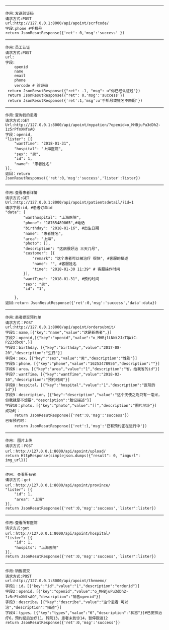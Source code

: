 ****
    作用:发送验证码
    请求方式:POST
    url:http://127.0.0.1:8000/api/apoint/scrfcode/
    字段:phone #手机号
    return JsonResutResponse({'ret': 0,'msg':'success' })

****
    作用:员工认证
    请求方式:POST
    url:
    字段:
        openid
        name
        email
        phone
        vercode # 验证码
     return JsonResutResponse({"ret": -1, "msg": u"你已经认证过"})
     return JsonResutResponse({"ret": 0,'msg':'success'})
     return JsonResutResponse({'ret':1,'msg':u'手机号或姓名不匹配'})


****
    作用:查询我的患者
    请求方式:GET
    Url:http://127.0.0.1:8000/api/apoint/mypatien/?openid=o_MHBjuPu3dDh2-1z5rPfmXNfsAQ
    字段：openid,
    "lister": [{
        "wantTime": "2018-01-31",
        "hospital": "上海医院",
        "sex": "男",
        "id": 1,
        "name": "患者姓名"
    }],
    返回：return JsonResutResponse({'ret':0,'msg':'success','lister':lister})

****
    作用:查看患者详情
    请求方式:GET
    Url:http://127.0.0.1:8000/api/apoint/patientsdetail/?id=1
    请求字段:id，#患者订单id
    "data": {
            "wanthospital": "上海医院",
            "phone": "18765489065",#电话
            "birthday": "2018-01-16", #出生日期
            "name": "患者姓名",
            "area": "上海",
            "photo": [],
            "description": "这病很好治 三天几号",
            "customer": [{
                "remark": "这个患者可以被治疗 很快", #客服的描述
                "name": "", #客服姓名
                "time": "2018-01-30 11:39" # 客服操作时间
            }],
            "wantTime": "2018-01-31", #预约时间
            "sex": "男",
            "id": "1",

        },
    返回:return JsonResutResponse({'ret':0,'msg':'success','data':data})

****
    作用:患者提交预约单
    请求方式：POST
    url:http://127.0.0.1:8000/api/apoint/ordersubmit/
    字段1：name,[{"key":"name","value":"这是新患者",}]
    字段2：openid,[{"key":"openid","value":"o_MHBjlLNNi2JzTQWiC-P223dbc0",}]
    字段3：birthday，[{"key":"birthday","value":"2017-08-20","description":"生日"}]
    字段4：sex，[{"key":"sex","value":"男","description":"性别"}]
    字段5：phone，[{"key":"phone","value":"16253478956","description":""}]
    字段6：area，[{"key":"area","value":"1","description":"省，给我省的id"}]
    字段7：wantTime，[{"key":"wantTime","value":"2018-02-10","description":"预约时间"}]
    字段8：hospital，[{"key":"hospital","value":"1","description":"医院的id"}]
    字段9：description，[{"key":"description","value":"这个天使之吻只有一毫米，但我就是不想要","description":"胎记描述"}]
    字段10：photo，[{"key":"photo","value":"[]","description":"图片地址"}]
    成功时：
        return JsonResutResponse({'ret':0,'msg':'success'})
    已有预约时：
        return JsonResutResponse({'ret':1,'msg':'已有预约正在进行中'})

****
    作用: 图片上传
    请求方式：POST
    url：http://127.0.0.1:8000/api/apoint/upload/
    return HttpResponse(simplejson.dumps({"result": 0, "imgurl": img_url}))

****
    作用: 查看所有省
    请求方式：get
    url：http://127.0.0.1:8000/api/apoint/province/
    "lister": [{
		"id": 1,
		"area": "上海"
	}],
    return JsonResutResponse({'ret':0,'msg':'success','lister':lister})

****
    作用:查看所有医院
    请求方式:get
    url：http://127.0.0.1:8000/api/apoint/hospital/
    "lister": [{
		"id": 1,
		"hospits": "上海医院"
	}],
    return JsonResutResponse({'ret':0,'msg':'success','lister':lister})

****
    作用:销售提交
    请求方式:POST
    url:http://127.0.0.1:8000/api/apoint/thememo/
    字段1：id，[{"key":"id","value":"1","description":"orderid"}]
    字段2：openid，[{"key":"openid","value":"o_MHBjuPu3dDh2-1z5rPfmXNfsAQ","description":"销售openid"}]
    字段3：describe，[{"key":"describe","value":"这个患者 可以治","description":"描述"}]
    字段4：types，[{"key":"types","value":"6","description":"状态"}]#已安排治疗6，预约延后治疗11，转院13，患者未到诊14，暂停跟进12
    return JsonResutResponse({'ret':0,'msg':'success'})